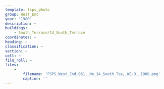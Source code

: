 ```yaml
---
template: fsps_photo
group: West_End
year: '1980'
description: ~
buildings:
    - South_Terrace/14_South_Terrace
coordinates: ~
heading: ~
classification: ~
section: ~
cell: ~
film_roll: ~
files:
    -
        filename: 'FSPS_West_End_061,_No_14_South_Tce,_WE-3,_1980.png'
        caption: ''
---
```

